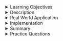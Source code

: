 
<details><summary>Learning Objectives</summary>
<br>

After completing this module, associates should be able to:


- To define and implement `DEFAULT`

</details>
<details><summary>Description</summary>
<br>

- The `DEFAULT` constraint is made use of to set a default value for a column.
- The `DEFAULT` value will be added to all new records, if no other value is specified.
- The `DEFAULT` values are typically literal constants, there's an important exception for timestamp and datetime columns. Many database systems allow the use of functions like now(), CURRENT_TIMESTAMP, or similar to set the default value to the current time for these specific column types. This is a commonly used feature and an exception to the general 'literal constant' rule.
- Use `ALTER TABLE table_name  ALTER COLUMN col_name SET DEFAULT` to create a `DEFAULT` constraint to an existing column of a table.
- Use `ALTER TABLE table_name ALTER COLUMN col_name DROP DEFAULT` to delete a `DEFAULT` constraint from an existing column of a table.

</details>
<details><summary>Real World Application</summary>
<br>

`DEFAULT` keyword in SQL can include scenarios where you want to ensure that a certain column always has a value, even if it's not explicitly provided during data insertion. This can be useful for maintaining data consistency and handling cases where certain information may be missing but can be assumed or assigned a default value.
For example, you might use `DEFAULT` for timestamp columns to automatically record when a record was created if no specific timestamp is provided.

Some examples of when you may want to use `DEFAULT` include:

* **Timestamps for Record Creation**: prefill data with current data and time that the record was created. 
* **Boolean Values**: Is the user subscribed to receive notifications.
* **Numeric Defaults**: prefill values with a 0 until otherwise modified. This could be useful in a database that stores user orders. All orders start at 0 until items are added to the cart and purchased.
* **Categorization or Status**: All orders set to pending until being processed.
* **Default Text Values**: Notes column in a database may be set to not have ‘no notes’ as a default value until modified. 

These examples demonstrate how `DEFAULT` can be used to handle cases where certain values are expected to be common or assumed if not explicitly provided. It helps maintain data integrity and simplifies data insertion by providing reasonable default values.
</details>
<details><summary>Implementation</summary> 
<br>

It's important to refer to the documentation of the specific database system you are using, as the syntax and supported data types for DEFAULT can vary between database management systems
```sql
CREATE TABLE UserOnline (
    ID INT PRIMARY KEY,
    UserName VARCHAR(25),
    Online BOOLEAN DEFAULT false
);
```

```sql
-- Inserting a user with online status not specified (defaults to false)
INSERT INTO UserOnline (ID, UserName) VALUES (1, 'LemonadeStandBoss');
```

```sql
-- Inserting a user with online status explicitly set to true
INSERT INTO UserOnline (ID, UserName, Online) VALUES (2, 'CodeLikeABoss', true);
```

In this example, the first user record inserted `(“LemonadeStandBoss”)` would have a value of `‘false’` for the column `‘Online’`, since no value was provided. Note that some SQL dialects may use the keyword `DEFAULT` as well within the insert statement.
</details>
<details><summary>Summary</summary> 
<br>

- `DEFAULT` constraints set default values for columns.
- Use `DEFAULT default_value` to set a default constraint to a column.
- Use `ALTER TABLE table_name  ALTER COLUMN col_name SET DEFAULT` to create a `DEFAULT` constraint to a an existing column of a table.
- Use `ALTER TABLE table_name ALTER COLUMN col_name DROP DEFAULT` to delete a `DEFAULT` constraint from an existing column of a table.

</details>
<details><summary>Practice Questions</summary>

[Practice Questions](./Quiz.gift)</details>

